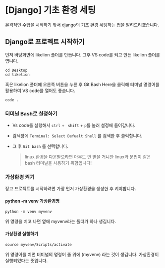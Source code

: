 # [Django] 기초 환경 세팅

본격적인 수업을 시작하기 앞서 django의 기초 환경 세팅하는 법을 알려드리겠습니다.



## Django로 프로젝트 시작하기

먼저 바탕화면에 likelion 폴더를 만듭니다. 그후 VS code를 켜고 만든 likelion 폴더를 엽니다. 

~~~
cd Desktop
cd likelion
~~~

혹은 likelion 폴더에 오른쪽 버튼을 누른 후 Git Bash Here을 클릭해 터미널 명령어를 활용하여 VS code를 열어도 좋습니다.

```Bash 
code .
```



### 터미널 Bash로 설정하기

- Vs code를 실행해서 `ctrl`  + ` shift` + `p`를 눌러 설정에 들어갑니다.

- 검색창에 `Terminal: Select Defualt Shell` 를 검색한 후 클릭합니다.

- 그 후 `Git bash` 를 선택합니다.

  > linux 환경을 다운받으라면 아무도 안 받을 거니깐 linux와 문법이 같은 bash 터미널을 사용하기 위함입니다!



### 가상환경 켜기

장고 프로젝트를 시작하려면 가장 먼저 가상환경을 생성한 후 켜야합니다.

#### python -m venv 가상환경명

```
python -m venv myvenv
```

위 명령을 치고 나면 옆에 myvenv라는 폴더가 하나 생깁니다.



#### 가상환경 실행하기

~~~
source myvenv/Scripts/activate
~~~

위 명령어를 치면 터미널의 명령어 줄 위에 (myvenv) 라는 것이 생깁니다. 가상환경이 실행되었다는 뜻입니다.
